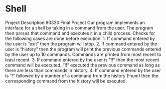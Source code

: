 # Shell
Project Description 60­330 Final Project Our program implements an interface for a shell by taking in a command from the user. The program then parses that command and executes it in a child process. Checks for the following cases are done before execution. 1. If command entered by the user is “exit” then the program will stop. 2. If command entered by the user is “history” then the program will print the previous commands entered by the user up to 10 commands. Commands are printed from most recent to least recent. 3. If command entered by the user is “!!” then the most recent command will be executed. “!!” executed the previous command as long as there are less than commands in history. 4. If command entered by the user is “!” followed by a number of a command from the history (!num) then the corresponding command from the history will be executed.
